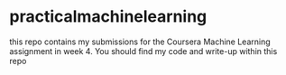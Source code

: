 # practicalmachinelearning
this repo contains my submissions for the Coursera Machine Learning assignment in week 4.  You should find my code and write-up within this repo
